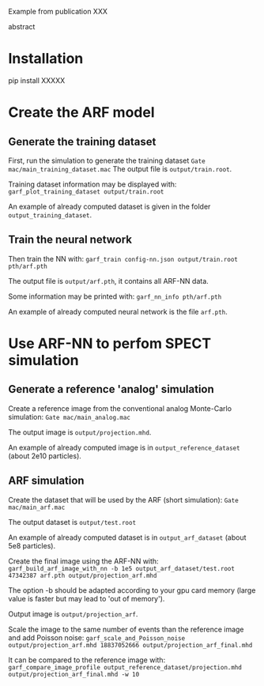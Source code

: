 
Example from publication XXX

abstract

# Installation

pip install XXXXX 

# Create the ARF model

## Generate the training dataset

First, run the simulation to generate the training dataset
```Gate mac/main_training_dataset.mac```
The output file is ```output/train.root```. 

Training dataset information may be displayed with: 
```garf_plot_training_dataset output/train.root```

An example of already computed dataset is given in the folder ```output_training_dataset```.

## Train the neural network

Then train the NN with:
```garf_train config-nn.json output/train.root pth/arf.pth```

The output file is ```output/arf.pth```, it contains all ARF-NN data. 

Some information may be printed with:
```garf_nn_info pth/arf.pth```

An example of already computed neural network is the file ```arf.pth```.

# Use ARF-NN to perfom SPECT simulation

## Generate a reference 'analog' simulation

Create a reference image from the conventional analog Monte-Carlo simulation:
```Gate mac/main_analog.mac```

The output image is ```output/projection.mhd```.

An example of already computed image is in ```output_reference_dataset``` (about 2e10 particles).


## ARF simulation

Create the dataset that will be used by the ARF (short simulation):
```Gate mac/main_arf.mac```

The output dataset is ```output/test.root```

An example of already computed dataset is in ```output_arf_dataset``` (about 5e8 particles).

Create the final image using the ARF-NN with: 
```garf_build_arf_image_with_nn -b 1e5 output_arf_dataset/test.root 47342387 arf.pth output/projection_arf.mhd```

The option -b should be adapted according to your gpu card memory (large value is faster but may lead to 'out of memory').

Output image is ```output/projection_arf```. 

Scale the image to the same number of events than the reference image and add Poisson noise: 
```garf_scale_and_Poisson_noise output/projection_arf.mhd 18837052666 output/projection_arf_final.mhd```

It can be compared to the reference image with:
```garf_compare_image_profile output_reference_dataset/projection.mhd output/projection_arf_final.mhd -w 10```


